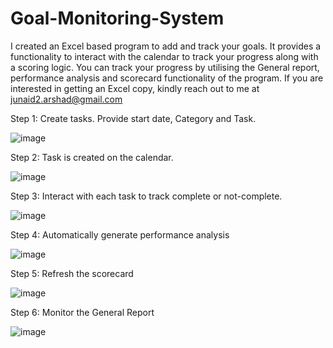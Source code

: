 # Goal-Monitoring-System

I created an Excel based program to add and track your goals. It provides a functionality to interact with the calendar to track your progress along with a scoring logic. You can track your progress by utilising the General report, performance analysis and scorecard functionality of the program. If you are interested in getting an Excel copy, kindly reach out to me at junaid2.arshad@gmail.com

Step 1: Create tasks. Provide start date, Category and Task.

![image](https://github.com/mjunaid/Goal-Monitoring-System/assets/7760909/799b3fd2-87dc-42f8-90ec-8b72109f24d5)

Step 2: Task is created on the calendar. 

![image](https://github.com/mjunaid/Goal-Monitoring-System/assets/7760909/0af0240f-0a64-4db8-a534-fc30fc5847ba)

Step 3: Interact with each task to track complete or not-complete. 

![image](https://github.com/mjunaid/Goal-Monitoring-System/assets/7760909/52fdc5c7-462a-4894-9d38-c1e1b42661af)

Step 4: Automatically generate performance analysis

![image](https://github.com/mjunaid/Goal-Monitoring-System/assets/7760909/428e573c-9852-4bd1-9e90-aeb307acc09b)

Step 5: Refresh the scorecard

![image](https://github.com/mjunaid/Goal-Monitoring-System/assets/7760909/1db85fe3-8ca0-40e0-b7ff-b05aeb18f068)

Step 6: Monitor the General Report

![image](https://github.com/mjunaid/Goal-Monitoring-System/assets/7760909/9a4399d1-7b62-4926-947b-66527f0a8de3)
